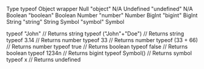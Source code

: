 Type	    typeof 	    Object wrapper
Null	    "object"	N/A
Undefined   "undefined"	N/A
Boolean	    "boolean"	Boolean
Number	    "number"	Number
BigInt	    "bigint"	BigInt
String	    "string"	String
Symbol	    "symbol"	Symbol


typeof "John"         // Returns string
typeof ("John"+"Doe") // Returns string
typeof 3.14           // Returns number
typeof 33             // Returns number
typeof (33 + 66)      // Returns number
typeof true           // Returns boolean
typeof false          // Returns boolean
typeof 1234n          // Returns bigint
typeof Symbol()       // Returns symbol
typeof x              // Returns undefined